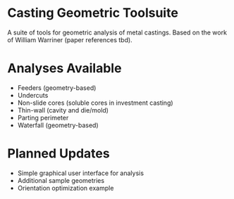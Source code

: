 # Casting Geometric Toolsuite
A suite of tools for geometric analysis of metal castings.
Based on the work of William Warriner (paper references tbd).

# Analyses Available
- Feeders (geometry-based)
- Undercuts
- Non-slide cores (soluble cores in investment casting)
- Thin-wall (cavity and die/mold)
- Parting perimeter
- Waterfall (geometry-based)

# Planned Updates
- Simple graphical user interface for analysis
- Additional sample geometries
- Orientation optimization example
